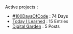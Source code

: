 Active projects :

- [#100DaysOfCode](https://github.com/narze/100daysofcode) : 74 Days
- [Today I Learned](https://github.com/narze/til) : 15 Entries
- [Digital Garden](https://monosor.com) : 5 Posts
